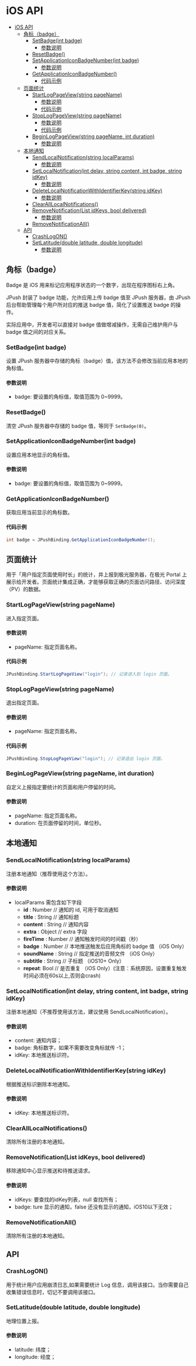 # iOS API

- [iOS API](#ios-api)
  - [角标（badge）](#角标badge)
    - [SetBadge(int badge)](#setbadgeint-badge)
      - [参数说明](#参数说明)
    - [ResetBadge()](#resetbadge)
    - [SetApplicationIconBadgeNumber(int badge)](#setapplicationiconbadgenumberint-badge)
      - [参数说明](#参数说明-1)
    - [GetApplicationIconBadgeNumber()](#getapplicationiconbadgenumber)
      - [代码示例](#代码示例)
  - [页面统计](#页面统计)
    - [StartLogPageView(string pageName)](#startlogpageviewstring-pagename)
      - [参数说明](#参数说明-2)
      - [代码示例](#代码示例-1)
    - [StopLogPageView(string pageName)](#stoplogpageviewstring-pagename)
      - [参数说明](#参数说明-3)
      - [代码示例](#代码示例-2)
    - [BeginLogPageView(string pageName, int duration)](#beginlogpageviewstring-pagename-int-duration)
      - [参数说明](#参数说明-4)
  - [本地通知](#本地通知)
    - [SendLocalNotification(string localParams)](#sendlocalnotificationstring-localparams)
      - [参数说明](#参数说明-5)
    - [SetLocalNotification(int delay, string content, int badge, string idKey)](#setlocalnotificationint-delay-string-content-int-badge-string-idkey)
      - [参数说明](#参数说明-6)
    - [DeleteLocalNotificationWithIdentifierKey(string idKey)](#deletelocalnotificationwithidentifierkeystring-idkey)
      - [参数说明](#参数说明-7)
    - [ClearAllLocalNotifications()](#clearalllocalnotifications)
    - [RemoveNotification(List idKeys, bool delivered)](#removenotificationlist-idkeys-bool-delivered)
      - [参数说明](#参数说明-8)
    - [RemoveNotificationAll()](#removenotificationall)
  - [API](#api)
    - [CrashLogON()](#crashlogon)
    - [SetLatitude(double latitude, double longitude)](#setlatitudedouble-latitude-double-longitude)
      - [参数说明](#参数说明-9)

## 角标（badge）

Badge 是 iOS 用来标记应用程序状态的一个数字，出现在程序图标右上角。

JPush 封装了 badge 功能，允许应用上传 badge 值至 JPush 服务器，由 JPush 后台帮助管理每个用户所对应的推送 badge 值，简化了设置推送 badge 的操作。

实际应用中，开发者可以直接对 badge 值做增减操作，无需自己维护用户与 badge 值之间的对应关系。

### SetBadge(int badge)

设置 JPush 服务器中存储的角标（badge）值，该方法不会修改当前应用本地的角标值。

#### 参数说明

- badge: 要设置的角标值，取值范围为 0~9999。

### ResetBadge()

清空 JPush 服务器中存储的 badge 值，等同于 `SetBadge(0)`。

### SetApplicationIconBadgeNumber(int badge)

设置应用本地显示的角标值。

#### 参数说明

- badge: 要设置的角标值，取值范围为 0~9999。

### GetApplicationIconBadgeNumber()

获取应用当前显示的角标数。

#### 代码示例

```csharp
int badge = JPushBinding.GetApplicationIconBadgeNumber();
```

## 页面统计

用于「用户指定页面使用时长」的统计，并上报到极光服务器，在极光 Portal 上展示给开发者。页面统计集成正确，才能够获取正确的页面访问路径、访问深度（PV）的数据。

### StartLogPageView(string pageName)

进入指定页面。

#### 参数说明

- pageName: 指定页面名称。

#### 代码示例

```csharp
JPushBinding.StartLogPageView("login"); // 记录进入到 login 页面。
```

### StopLogPageView(string pageName)

退出指定页面。

#### 参数说明

- pageName: 指定页面名称。

#### 代码示例

```csharp
JPushBinding.StopLogPageView("login"); // 记录退出 login 页面。
```

### BeginLogPageView(string pageName, int duration)

自定义上报指定要统计的页面和用户停留的时间。

#### 参数说明

- pageName: 指定页面名称。
- duration: 在页面停留的时间，单位秒。

## 本地通知

### SendLocalNotification(string localParams)

注册本地通知（推荐使用这个方法）。

#### 参数说明

- localParams 需包含如下字段
  - **id** : Number // 通知的 id, 可用于取消通知
  - **title** : String // 通知标题
  - **content** : String // 通知内容
  - **extra** : Object // extra 字段
  - **fireTime** : Number // 通知触发时间的时间戳（秒）
  - **badge** : Number // 本地推送触发后应用角标的 badge 值 （iOS Only）
  - **soundName** : String // 指定推送的音频文件 （iOS Only）
  - **subtitle** : String // 子标题 （iOS10+ Only）
  - **repeat**: Bool // 是否重复 （iOS Only）(注意：系统原因，设置重复触发时间必须在60s以上,否则会crash)

### SetLocalNotification(int delay, string content, int badge, string idKey)

注册本地通知（不推荐使用该方法，建议使用 SendLocalNotification）。

#### 参数说明

- content: 通知内容；
- badge: 角标数字，如果不需要改变角标就传 -1；
- idKey: 本地推送标识符。

### DeleteLocalNotificationWithIdentifierKey(string idKey)

根据推送标识删除本地通知。

#### 参数说明

- idKey: 本地推送标识符。

### ClearAllLocalNotifications()

清除所有注册的本地通知。

### RemoveNotification(List<string> idKeys, bool delivered)

移除通知中心显示推送和待推送请求。

#### 参数说明

- idKeys: 要查找的idKey列表，null 查找所有；
- badge: ture 显示的通知，false 还没有显示的通知，iOS10以下无效；

### RemoveNotificationAll()

清除所有注册的本地通知。

## API

###  CrashLogON()

用于统计用户应用崩溃日志,如果需要统计 Log 信息，调用该接口。当你需要自己收集错误信息时，切记不要调用该接口。

### SetLatitude(double latitude, double longitude)

地理位置上报。

#### 参数说明

- latitude: 纬度；
- longitude: 经度；